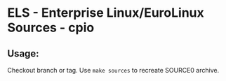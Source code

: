 # ELS - Enterprise Linux/EuroLinux Sources - cpio
 
## Usage:
  Checkout branch or tag. Use `make sources` to recreate  SOURCE0 archive.
